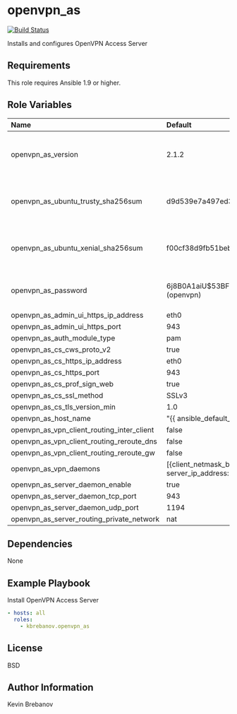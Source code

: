 openvpn_as
==========

[![Build Status](https://travis-ci.org/kbrebanov/ansible-openvpn_as.svg?branch=master)](https://travis-ci.org/kbrebanov/ansible-openvpn_as)

Installs and configures OpenVPN Access Server

Requirements
------------

This role requires Ansible 1.9 or higher.

Role Variables
--------------

| Name                                       | Default                                                                                                                                             | Description                                 |
|:-------------------------------------------|:----------------------------------------------------------------------------------------------------------------------------------------------------|:--------------------------------------------|
| openvpn_as_version                         | 2.1.2                                                                                                                                               | Version of OpenVPN Access Server to install |
| openvpn_as_ubuntu_trusty_sha256sum         | d9d539e7a497ed36a15100a8f24e4fcb42b98581bfc5d79e0bb07b7e4c4a608b                                                                                    | SHA 256 sum of Ubuntu Trusty package        |
| openvpn_as_ubuntu_xenial_sha256sum         | f00cf38d9fb51beb66ddb9d67b508952d9170b6d94e821465a09d58fb14ce475                                                                                    | SHA 256 sum of Ubuntu Xenial package        |
| openvpn_as_password                        | $6$j8B0A1aiU$53BF5A6qO74IDJWTDqgaafnBar1c.LOKK7sdBxwXJY/K/I/XUFAWNsfm78dI9YBDPTHJlmaZoE.QFg.3DEobO1 (openvpn)                                       | Password for openvpn admin user             |
| openvpn_as_admin_ui_https_ip_address       | eth0                                                                                                                                                |                                             |
| openvpn_as_admin_ui_https_port             | 943                                                                                                                                                 |                                             |
| openvpn_as_auth_module_type                | pam                                                                                                                                                 |                                             |
| openvpn_as_cs_cws_proto_v2                 | true                                                                                                                                                |                                             |
| openvpn_as_cs_https_ip_address             | eth0                                                                                                                                                |                                             |
| openvpn_as_cs_https_port                   | 943                                                                                                                                                 |                                             |
| openvpn_as_cs_prof_sign_web                | true                                                                                                                                                |                                             |
| openvpn_as_cs_ssl_method                   | SSLv3                                                                                                                                               |                                             |
| openvpn_as_cs_tls_version_min              | 1.0                                                                                                                                                 |                                             |
| openvpn_as_host_name                       | "{{ ansible_default_ipv4.address }}"                                                                                                                |                                             |
| openvpn_as_vpn_client_routing_inter_client | false                                                                                                                                               |                                             |
| openvpn_as_vpn_client_routing_reroute_dns  | false                                                                                                                                               |                                             |
| openvpn_as_vpn_client_routing_reroute_gw   | false                                                                                                                                               |                                             |
| openvpn_as_vpn_daemons                     | [{client_netmask_bits: 20, client_network: 172.27.224.0, listen_ip_address: eth0, listen_port: 443, listen_protocol: tcp, server_ip_address: eth0}] |                                             |
| openvpn_as_server_daemon_enable            | true                                                                                                                                                |                                             |
| openvpn_as_server_daemon_tcp_port          | 943                                                                                                                                                 |                                             |
| openvpn_as_server_daemon_udp_port          | 1194                                                                                                                                                |                                             |
| openvpn_as_server_routing_private_network  | nat                                                                                                                                                 |                                             |

Dependencies
------------

None

Example Playbook
----------------


Install OpenVPN Access Server
```yaml
- hosts: all
  roles:
    - kbrebanov.openvpn_as
```

License
-------

BSD

Author Information
------------------

Kevin Brebanov
